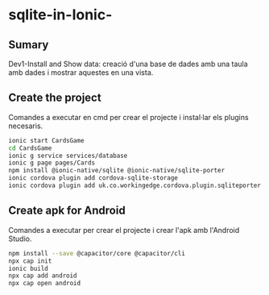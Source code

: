 # sqlite-in-Ionic-

## Sumary
 Dev1-Install and Show data: creació d'una base de dades amb una taula amb dades i mostrar aquestes en una vista.  

## Create the project

Comandes a executar en cmd per crear el projecte  i instal·lar els plugins necesaris.
```bash
ionic start CardsGame
cd CardsGame
ionic g service services/database
ionic g page pages/Cards
npm install @ionic-native/sqlite @ionic-native/sqlite-porter
ionic cordova plugin add cordova-sqlite-storage
ionic cordova plugin add uk.co.workingedge.cordova.plugin.sqliteporter
```

## Create apk for Android

Comandes a executar per crear el projecte i crear l'apk amb l'Android Studio.
```bash
npm install --save @capacitor/core @capacitor/cli
npx cap init
ionic build
npx cap add android
npx cap open android
```
